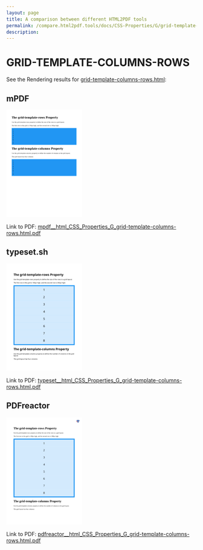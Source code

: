```yaml
---
layout: page
title: A comparison between different HTML2PDF tools
permalink: /compare.html2pdf.tools/docs/CSS-Properties/G/grid-template-columns-rows.md
description: 
---
```


# GRID-TEMPLATE-COLUMNS-ROWS

See the Rendering results for [grid-template-columns-rows.html](/html/CSS%20Properties/G/grid-template-columns-rows.html):

## mPDF
![](mpdf__html_CSS_Properties_G_grid-template-columns-rows.html.png) 

Link to PDF: [mpdf__html_CSS_Properties_G_grid-template-columns-rows.html.pdf](mpdf__html_CSS_Properties_G_grid-template-columns-rows.html.pdf)

## typeset.sh
![](typeset__html_CSS_Properties_G_grid-template-columns-rows.html.png) 

Link to PDF: [typeset__html_CSS_Properties_G_grid-template-columns-rows.html.pdf](typeset__html_CSS_Properties_G_grid-template-columns-rows.html.pdf)

## PDFreactor
![](pdfreactor__html_CSS_Properties_G_grid-template-columns-rows.html.png) 

Link to PDF: [pdfreactor__html_CSS_Properties_G_grid-template-columns-rows.html.pdf](pdfreactor__html_CSS_Properties_G_grid-template-columns-rows.html.pdf)
